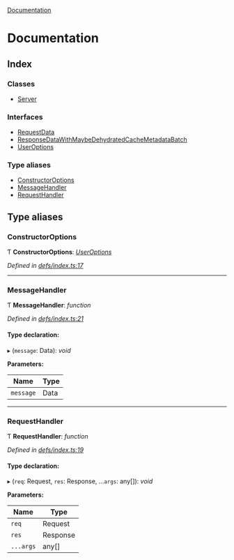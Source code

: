 [Documentation](README.md)

# Documentation

## Index

### Classes

* [Server](classes/server.md)

### Interfaces

* [RequestData](interfaces/requestdata.md)
* [ResponseDataWithMaybeDehydratedCacheMetadataBatch](interfaces/responsedatawithmaybedehydratedcachemetadatabatch.md)
* [UserOptions](interfaces/useroptions.md)

### Type aliases

* [ConstructorOptions](README.md#constructoroptions)
* [MessageHandler](README.md#messagehandler)
* [RequestHandler](README.md#requesthandler)

## Type aliases

###  ConstructorOptions

Ƭ **ConstructorOptions**: *[UserOptions](interfaces/useroptions.md)*

*Defined in [defs/index.ts:17](https://github.com/badbatch/graphql-box/blob/bf31fdc/packages/server/src/defs/index.ts#L17)*

___

###  MessageHandler

Ƭ **MessageHandler**: *function*

*Defined in [defs/index.ts:21](https://github.com/badbatch/graphql-box/blob/bf31fdc/packages/server/src/defs/index.ts#L21)*

#### Type declaration:

▸ (`message`: Data): *void*

**Parameters:**

Name | Type |
------ | ------ |
`message` | Data |

___

###  RequestHandler

Ƭ **RequestHandler**: *function*

*Defined in [defs/index.ts:19](https://github.com/badbatch/graphql-box/blob/bf31fdc/packages/server/src/defs/index.ts#L19)*

#### Type declaration:

▸ (`req`: Request, `res`: Response, ...`args`: any[]): *void*

**Parameters:**

Name | Type |
------ | ------ |
`req` | Request |
`res` | Response |
`...args` | any[] |
